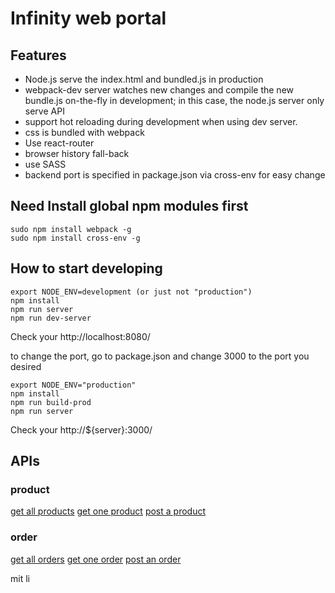 # Infinity web portal

## Features

* Node.js serve the index.html and bundled.js in production
* webpack-dev server watches new changes and compile the new bundle.js on-the-fly in development; in this case, the node.js server only serve API
* support hot reloading during development when using dev server.
* css is bundled with webpack
* Use react-router
* browser history fall-back
* use SASS
* backend port is specified in package.json via cross-env for easy change


## Need Install global npm modules first

```
sudo npm install webpack -g
sudo npm install cross-env -g
```

## How to start developing

```
export NODE_ENV=development (or just not "production")
npm install
npm run server
npm run dev-server
```

Check your http://localhost:8080/

to change the port, go to package.json and change 3000 to the port you desired

```
export NODE_ENV="production"
npm install
npm run build-prod
npm run server
```

Check your http://${server}:3000/

## APIs

### product
[get all products](API_Documentation/product/ShowAllProducts.md)
[get one product](API_Documentation/product/ShowOneProduct.md)
[post a product](API_Documentation/product/AddOneProduct.md)

### order
[get all orders](API_Documentation/orders/ShowAllOrders.md)
[get one order](API_Documentation/orders/ShowOneOrder.md)
[post an order](API_Documentation/orders/AddOneOrder.md)


mit li